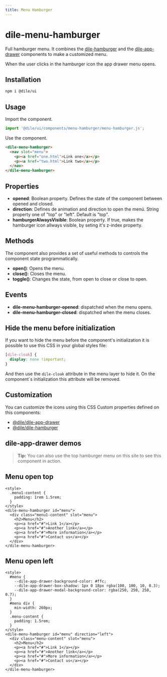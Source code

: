 ```yaml
---
title: Menu Hamburger
---
```


# dile-menu-hamburger

Full hamburger menu. It combines the [dile-hamburger](/components/dile-hamburger) and the [dile-app-drawer](/components/dile-app-drawer) components to make a customized menu.

When the user clicks in the hamburger icon the app drawer menu opens.

## Installation

```bash
npm i @dile/ui
```

## Usage

Import the component.

```javascript
import '@dile/ui/components/menu-hamburger/menu-hamburger.js';
```

Use the component.

```html
<dile-menu-hamburger>
  <nav slot="menu">
    <p><a href="one.html">Link one</a></p>
    <p><a href="two.html">Link two</a></p>
  </nav>
</dile-menu-hamburger>
```

## Properties

- **opened**: Boolean property. Defines the state of the component between opened and closed. 
- **direction**: Defines de animation and direction to open the menú. String property one of "top" or "left". Default is "top".
- **hamburgerAlwaysVisible**: Boolean property. If true, makes the hamburger icon allways visible, by seting it's z-index property.

## Methods

The component also provides a set of useful methods to controls the component state programmatically.

- **open()**: Opens the menu.
- **close()**: Closes the menu.
- **toggle()**: Changes the state, from open to close or close to open.

## Events

- **dile-menu-hamburger-opened**: dispatched when the menu opens.
- **dile-menu-hamburger-closed**: dispatched when the menu closes.

## Hide the menu before initialization

If you want to hide the menu before the component's initialization it is possible to use this CSS in your global styles file:

```css
[dile-cloak] {
  display: none !important;
}
```

And then use the ```dile-cloak``` attribute in the menu layer to hide it. On the component`s initialization this attribute will be removed.

## Customization

You can customize the icons using this CSS Custom properties defined on this components:

- [@dile/dile-app-drawer](https://github.com/Polydile/dile-components/tree/master/packages/dile-app-drawer)
- [@dile/dile-hamburger](https://github.com/Polydile/dile-components/tree/master/packages/dile-hamburger)


## dile-app-drawer demos

> **Tip:** You can also use the top hamburger menu on this site to see this component in action.

## Menu open top

```html:preview
<style>
  .menu1-content {
    padding: 1rem 1.5rem;
  }
</style>
<dile-menu-hamburger id="menu">
  <div class="menu1-content" slot="menu">
    <h2>Menu</h2>
    <p><a href="#">Link 1</a></p>
    <p><a href="#">Another link</a></p>
    <p><a href="#">More information</a></p>
    <p><a href="#">Contact us</a></p>
  </div>
</dile-menu-hamburger>
```

## Menu open left

```html:preview
<style>
  #menu {
    --dile-app-drawer-background-color: #ffc;
    --dile-app-drawer-box-shadow: 1px 0 18px rgba(100, 100, 10, 0.3);
    --dile-app-drawer-modal-background-color: rgba(250, 250, 250, 0.7);
  }
  #menu div {
    min-width: 260px;
  }
  .menu-content {
    padding: 1.5rem;
  }
</style>
<dile-menu-hamburger id="menu" direction="left">
  <div class="menu-content" slot="menu">
    <h2>Menu</h2>
    <p><a href="#">Link 1</a></p>
    <p><a href="#">Another link</a></p>
    <p><a href="#">More information</a></p>
    <p><a href="#">Contact us</a></p>
  </div>
</dile-menu-hamburger>
```
